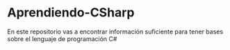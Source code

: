 # Aprendiendo-CSharp
En este repositorio vas a encontrar información suficiente para tener bases sobre el lenguaje de programación C#
